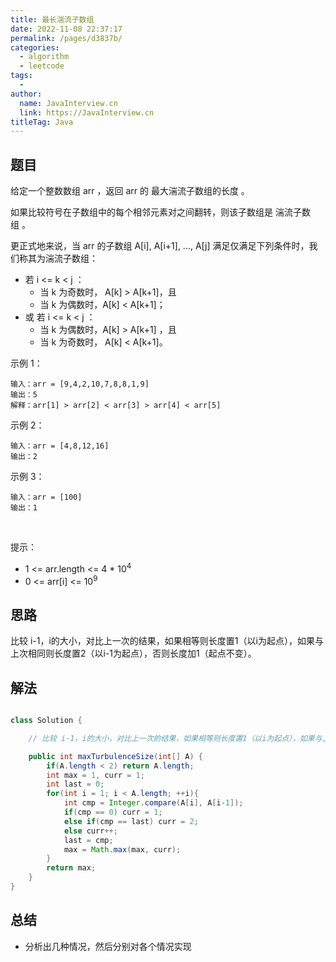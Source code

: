 ```yaml
---
title: 最长湍流子数组
date: 2022-11-08 22:37:17
permalink: /pages/d3837b/
categories:
  - algorithm
  - leetcode
tags:
  - 
author: 
  name: JavaInterview.cn
  link: https://JavaInterview.cn
titleTag: Java
---
```



## 题目

给定一个整数数组 arr ，返回 arr 的 最大湍流子数组的长度 。

如果比较符号在子数组中的每个相邻元素对之间翻转，则该子数组是 湍流子数组 。

更正式地来说，当 arr 的子数组 A[i], A[i+1], ..., A[j] 满足仅满足下列条件时，我们称其为湍流子数组：

- 若 i <= k < j ：
    - 当 k 为奇数时， A[k] > A[k+1]，且
    - 当 k 为偶数时，A[k] < A[k+1]；
- 或 若 i <= k < j ：
    - 当 k 为偶数时，A[k] > A[k+1] ，且
    - 当 k 为奇数时， A[k] < A[k+1]。

示例 1：

    输入：arr = [9,4,2,10,7,8,8,1,9]
    输出：5
    解释：arr[1] > arr[2] < arr[3] > arr[4] < arr[5]
示例 2：

    输入：arr = [4,8,12,16]
    输出：2
示例 3：

    输入：arr = [100]
    输出：1
 

提示：

- 1 <= arr.length <= 4 * 10<sup>4</sup>
- 0 <= arr[i] <= 10<sup>9</sup>

## 思路

比较 i-1，i的大小，对比上一次的结果，如果相等则长度置1（以i为起点），如果与上次相同则长度置2（以i-1为起点），否则长度加1（起点不变）。

## 解法
```java

class Solution {

    // 比较 i-1，i的大小，对比上一次的结果，如果相等则长度置1（以i为起点），如果与上次相同则长度置2（以i-1为起点），否则长度加1（起点不变）。

    public int maxTurbulenceSize(int[] A) {
        if(A.length < 2) return A.length;
        int max = 1, curr = 1;
        int last = 0;
        for(int i = 1; i < A.length; ++i){
            int cmp = Integer.compare(A[i], A[i-1]);
            if(cmp == 0) curr = 1;
            else if(cmp == last) curr = 2;
            else curr++;
            last = cmp;
            max = Math.max(max, curr);
        }
        return max;
    }
}
```

## 总结

- 分析出几种情况，然后分别对各个情况实现 
